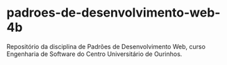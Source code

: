 # padroes-de-desenvolvimento-web-4b
Repositório da disciplina de Padrões de Desenvolvimento Web, curso Engenharia de Software do Centro Universitário de Ourinhos.
